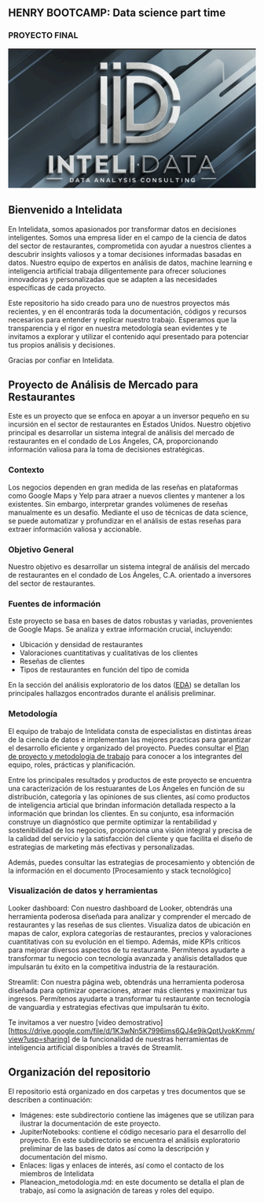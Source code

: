 ## HENRY BOOTCAMP: Data science part time
### PROYECTO FINAL
![Figura - Logotipo Intelidata](https://github.com/franciscoagamez/PF_google_yelp/blob/main/Imagenes/Logo%20Intelidata.png)

## Bienvenido a Intelidata
En Intelidata, somos apasionados por transformar datos en decisiones inteligentes. Somos una empresa líder en el campo de la ciencia de datos del sector de restaurantes, comprometida con ayudar a nuestros clientes a descubrir insights valiosos y a tomar decisiones informadas basadas en datos. Nuestro equipo de expertos en análisis de datos, machine learning e inteligencia artificial trabaja diligentemente para ofrecer soluciones innovadoras y personalizadas que se adapten a las necesidades específicas de cada proyecto.

Este repositorio ha sido creado para uno de nuestros proyectos más recientes, y en él encontrarás toda la documentación, códigos y recursos necesarios para entender y replicar nuestro trabajo. Esperamos que la transparencia y el rigor en nuestra metodología sean evidentes y te invitamos a explorar y utilizar el contenido aquí presentado para potenciar tus propios análisis y decisiones.

Gracias por confiar en Intelidata.

## Proyecto de Análisis de Mercado para Restaurantes
Este es un proyecto que se enfoca en apoyar a un inversor pequeño en su incursión en el sector de restaurantes en Estados Unidos. Nuestro objetivo principal es desarrollar un sistema integral de análisis del mercado de restaurantes en el condado de Los Ángeles, CA, proporcionando información valiosa para la toma de decisiones estratégicas.

### Contexto
Los negocios dependen en gran medida de las reseñas en plataformas como Google Maps y Yelp para atraer a nuevos clientes y mantener a los existentes. Sin embargo, interpretar grandes volúmenes de reseñas manualmente es un desafío. Mediante el uso de técnicas de data science, se puede automatizar y profundizar en el análisis de estas reseñas para extraer información valiosa y accionable.

### Objetivo General
Nuestro objetivo es desarrollar un sistema integral de análisis del mercado de restaurantes en el condado de Los Ángeles, C.A. orientado a inversores del sector de restaurantes.


### Fuentes de información
Este proyecto se basa en bases de datos robustas y variadas, provenientes de Google Maps. Se analiza y extrae información crucial, incluyendo:

- Ubicación y densidad de restaurantes
- Valoraciones cuantitativas y cualitativas de los clientes
- Reseñas de clientes
- Tipos de restaurantes en función del tipo de comida


En la sección del análisis exploratorio de los datos ([EDA](JupiterNotebooks/Resultados_EDA_preliminar.md)) se detallan los principales hallazgos encontrados durante el análisis preliminar.

### Metodología
El equipo de trabajo de Intelidata consta de especialistas en distintas áreas de la ciencia de datos e implementan las mejores practicas para garantizar el desarrollo eficiente y organizado del proyecto. Puedes consultar el [Plan de proyecto y metodología de trabajo](Planeacion_metodologia.md) para conocer a los integrantes del equipo, roles, prácticas y planificación.

Entre los principales resultados y productos de este proyecto se encuentra una caracterización de los restuarantes de Los Ángeles en función de su distribución, categoría y las opiniones de sus clientes, así como productos de inteligencia articial que brindan información detallada respecto a la información que brindan los clientes. En su conjunto, esa información construye un diagnóstico que permite optimizar la rentabilidad y sostenibilidad de los negocios,  proporciona una visión integral y precisa de la calidad del servicio y la satisfacción del cliente y que facilita el diseño de estrategias de marketing más efectivas y personalizadas.

Además, puedes consultar las estrategias de procesamiento y obtención de la información en el documento [Procesamiento y stack tecnológico]

### Visualización de datos y herramientas
Looker dashboard:
Con nuestro dashboard de Looker, obtendrás una herramienta poderosa diseñada para analizar y comprender el mercado de restaurantes y las reseñas de sus clientes. Visualiza datos de ubicación en mapas de calor, explora categorías de restaurantes, precios y valoraciones cuantitativas con su evolución en el tiempo. Además, mide KPIs críticos para mejorar diversos aspectos de tu restaurante. Permítenos ayudarte a transformar tu negocio con tecnología avanzada y análisis detallados que impulsarán tu éxito en la competitiva industria de la restauración.

Streamlit:
Con nuestra página web, obtendrás una herramienta poderosa diseñada para optimizar operaciones, atraer más clientes y maximizar tus ingresos. Permítenos ayudarte a transformar tu restaurante con tecnología de vanguardia y estrategias efectivas que impulsarán tu éxito. 

Te invitamos a ver nuestro [video demostrativo][https://drive.google.com/file/d/1K3wNn5K7996ims6QJ4e9ikQptUvokKmm/view?usp=sharing] de la funcionalidad de nuestras herramientas de inteligencia artificial disponibles a través de Streamlit.


## Organización del repositorio
El repositorio está organizado en dos carpetas y tres documentos que se describen a continuación:

 - Imágenes: este subdirectorio contiene las imágenes que se utilizan para ilustrar la documentación de este proyecto.
 - JupiterNotebooks: contiene el código necesario para el desarrollo del proyecto. En este subdirectorio se encuentra el análisis exploratorio preliminar de las bases de datos así como la descripción y documentación del mismo.
 - Enlaces: ligas y enlaces de interés, así como el contacto de los miembros de Intelidata
 - Planeacion_metodologia.md: en este documento se detalla el plan de trabajo, así como la asignación de tareas y roles del equipo.

